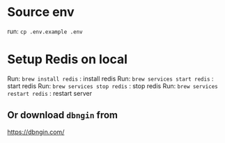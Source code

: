 # Source env
run: ```cp .env.example .env```

# Setup Redis on local
Run: ```brew install redis``` : install redis
Run: ```brew services start redis``` : start redis
Run: ```brew services stop redis``` : stop redis
Run: ```brew services restart redis``` : restart server

## Or download ```dbngin``` from 
https://dbngin.com/